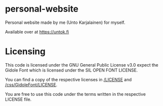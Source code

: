 # personal-website
Personal website made by me (Unto Karjalainen) for myself.

Available over at https://untok.fi

# Licensing
This code is licensed under the GNU General Public License v3.0 expect the Gidole Font which is licensed under the SIL OPEN FONT LICENSE.


You can find a copy of the respective licenses in [/LICENSE](https://github.com/untocodes/personal-website/blob/main/LICENSE) and [/css/GidoleFont/LICENSE](https://github.com/untocodes/personal-website/blob/main/css/GidoleFont/LICENSE).

You are free to use this code under the terms written in the respective LICENSE file.
